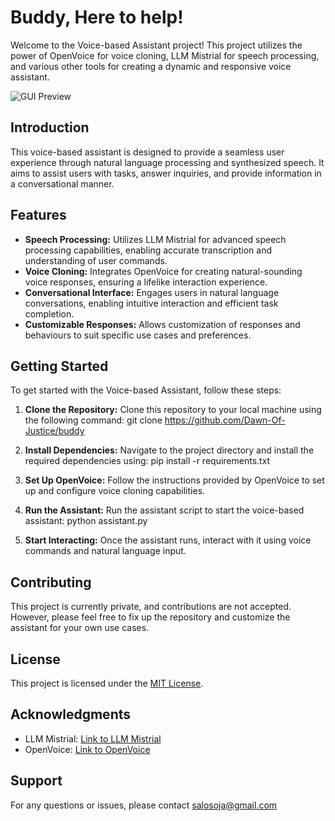 # Buddy, Here to help!

Welcome to the Voice-based Assistant project! This project utilizes the power of OpenVoice for voice cloning, LLM Mistrial for speech processing, and various other tools for creating a dynamic and responsive voice assistant.

![GUI Preview](ai-gui.gif)

## Introduction

This voice-based assistant is designed to provide a seamless user experience through natural language processing and synthesized speech. It aims to assist users with tasks, answer inquiries, and provide information in a conversational manner.

## Features

- **Speech Processing:** Utilizes LLM Mistrial for advanced speech processing capabilities, enabling accurate transcription and understanding of user commands.
- **Voice Cloning:** Integrates OpenVoice for creating natural-sounding voice responses, ensuring a lifelike interaction experience.
- **Conversational Interface:** Engages users in natural language conversations, enabling intuitive interaction and efficient task completion.
- **Customizable Responses:** Allows customization of responses and behaviours to suit specific use cases and preferences.

## Getting Started

To get started with the Voice-based Assistant, follow these steps:

1. **Clone the Repository:** Clone this repository to your local machine using the following command:
git clone https://github.com/Dawn-Of-Justice/buddy

2. **Install Dependencies:** Navigate to the project directory and install the required dependencies using:
pip install -r requirements.txt

3. **Set Up OpenVoice:** Follow the instructions provided by OpenVoice to set up and configure voice cloning capabilities.

4. **Run the Assistant:** Run the assistant script to start the voice-based assistant:
python assistant.py

5. **Start Interacting:** Once the assistant runs, interact with it using voice commands and natural language input.

## Contributing

This project is currently private, and contributions are not accepted. However, please feel free to fix up the repository and customize the assistant for your own use cases.

## License

This project is licensed under the [MIT License](LICENSE).

## Acknowledgments

- LLM Mistrial: [Link to LLM Mistrial]([https://llm-mistrial.org/](https://mistral.ai/))
- OpenVoice: [Link to OpenVoice]([https://openvoice.com/](https://github.com/myshell-ai/OpenVoice))

## Support

For any questions or issues, please contact [salosoja@gmail.com](mailto:salosoja@gmail.com)
